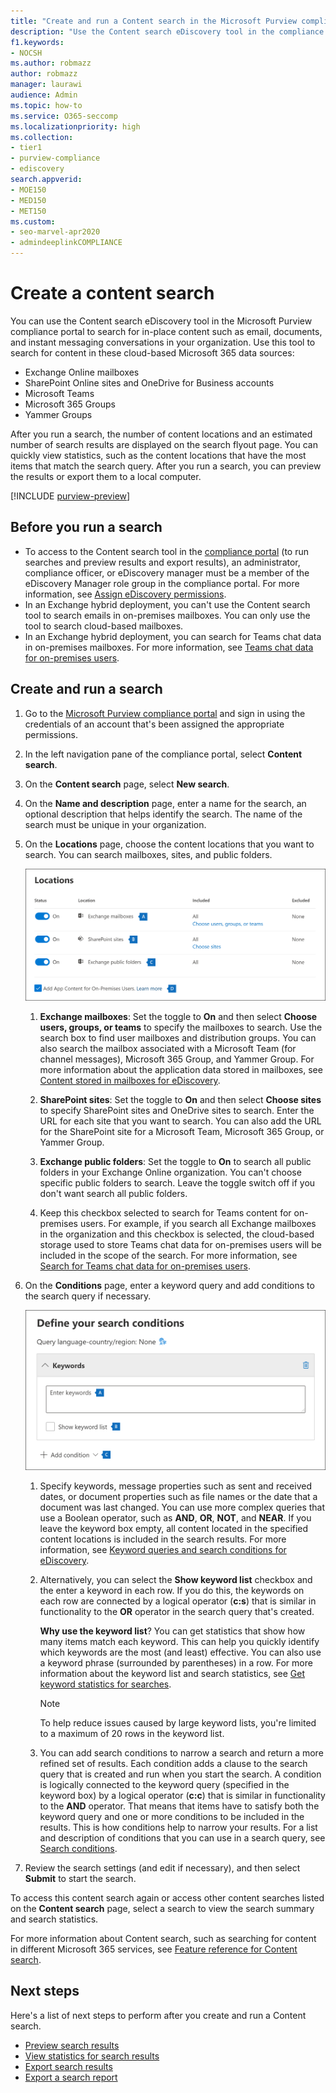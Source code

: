 ```yaml
---
title: "Create and run a Content search in the Microsoft Purview compliance portal"
description: "Use the Content search eDiscovery tool in the compliance center to search for content in different Microsoft 365 services."
f1.keywords:
- NOCSH
ms.author: robmazz
author: robmazz
manager: laurawi
audience: Admin
ms.topic: how-to
ms.service: O365-seccomp
ms.localizationpriority: high
ms.collection:
- tier1
- purview-compliance
- ediscovery
search.appverid:
- MOE150
- MED150
- MET150
ms.custom:
- seo-marvel-apr2020
- admindeeplinkCOMPLIANCE
---
```


# Create a content search

You can use the Content search eDiscovery tool in the Microsoft Purview compliance portal to search for in-place content such as email, documents, and instant messaging conversations in your organization. Use this tool to search for content in these cloud-based Microsoft 365 data sources:
  
- Exchange Online mailboxes
- SharePoint Online sites and OneDrive for Business accounts
- Microsoft Teams
- Microsoft 365 Groups
- Yammer Groups

After you run a search, the number of content locations and an estimated number of search results are displayed on the search flyout page. You can quickly view statistics, such as the content locations that have the most items that match the search query. After you run a search, you can preview the results or export them to a local computer.

[!INCLUDE [purview-preview](../includes/purview-preview.md)]

## Before you run a search

- To access to the Content search tool in the <a href="https://go.microsoft.com/fwlink/p/?linkid=2077149" target="_blank">compliance portal</a> (to run searches and preview results and export results), an administrator, compliance officer, or eDiscovery manager must be a member of the eDiscovery Manager role group in the compliance portal. For more information, see [Assign eDiscovery permissions](assign-ediscovery-permissions.md).
- In an Exchange hybrid deployment, you can't use the Content search tool to search emails in on-premises mailboxes. You can only use the tool to search cloud-based mailboxes.
- In an Exchange hybrid deployment, you can search for Teams chat data in on-premises mailboxes. For more information, see [Teams chat data for on-premises users](/microsoft-365/compliance/search-cloud-based-mailboxes-for-on-premises-users).

## Create and run a search
  
1. Go to the [Microsoft Purview compliance portal](https://compliance.microsoft.com) and sign in using the credentials of an account that's been assigned the appropriate permissions.

2. In the left navigation pane of the compliance portal, select **Content search**.

3. On the **Content search** page, select **New search**.

4. On the **Name and description** page, enter a name for the search, an optional description that helps identify the search. The name of the search must be unique in your organization.

5. On the **Locations** page, choose the content locations that you want to search. You can search mailboxes, sites, and public folders.

    ![Choose the content locations to search.](../media/ContentSearchLocations.png)
  
   1. **Exchange mailboxes**: Set the toggle to **On** and then select **Choose users, groups, or teams** to specify the mailboxes to search. Use the search box to find user mailboxes and distribution groups. You can also search the mailbox associated with a Microsoft Team (for channel messages), Microsoft 365 Group, and Yammer Group. For more information about the application data stored in mailboxes, see [Content stored in mailboxes for eDiscovery](what-is-stored-in-exo-mailbox.md).

   2. **SharePoint sites**: Set the toggle to **On** and then select **Choose sites** to specify SharePoint sites and OneDrive sites to search. Enter the URL for each site that you want to search. You can also add the URL for the SharePoint site for a Microsoft Team, Microsoft 365 Group, or Yammer Group.
  
   3. **Exchange public folders**: Set the toggle to **On** to search all public folders in your Exchange Online organization. You can't choose specific public folders to search. Leave the toggle switch off if you don't want search all public folders.
  
   4. Keep this checkbox selected to search for Teams content for on-premises users. For example, if you search all Exchange mailboxes in the organization and this checkbox is selected, the cloud-based storage used to store Teams chat data for on-premises users will be included in the scope of the search. For more information, see [Search for Teams chat data for on-premises users](search-cloud-based-mailboxes-for-on-premises-users.md).

6. On the **Conditions** page, enter a keyword query and add conditions to the search query if necessary.

   ![Configure the search query.](../media/ContentSearchQuery.png)

   1. Specify keywords, message properties such as sent and received dates, or document properties such as file names or the date that a document was last changed. You can use more complex queries that use a Boolean operator, such as **AND**, **OR**, **NOT**, and **NEAR**. If you leave the keyword box empty, all content located in the specified content locations is included in the search results. For more information, see [Keyword queries and search conditions for eDiscovery](keyword-queries-and-search-conditions.md).

   2. Alternatively, you can select the **Show keyword list** checkbox and the enter a keyword in each row. If you do this, the keywords on each row are connected by a logical operator (**c:s**) that is similar in functionality to the **OR** operator in the search query that's created.

      **Why use the keyword list**? You can get statistics that show how many items match each keyword. This can help you quickly identify which keywords are the most (and least) effective. You can also use a keyword phrase (surrounded by parentheses) in a row. For more information about the keyword list and search statistics, see [Get keyword statistics for searches](view-keyword-statistics-for-content-search.md#get-keyword-statistics-for-searches).

      > [!NOTE]
      > To help reduce issues caused by large keyword lists, you're limited to a maximum of 20 rows in the keyword list.

   3. You can add search conditions to narrow a search and return a more refined set of results. Each condition adds a clause to the search query that is created and run when you start the search. A condition is logically connected to the keyword query (specified in the keyword box) by a logical operator (**c:c**) that is similar in functionality to the **AND** operator. That means that items have to satisfy both the keyword query and one or more conditions to be included in the results. This is how conditions help to narrow your results. For a list and description of conditions that you can use in a search query, see [Search conditions](keyword-queries-and-search-conditions.md#search-conditions).

7. Review the search settings (and edit if necessary), and then select **Submit** to start the search.
  
To access this content search again or access other content searches listed on the **Content search** page, select a search to view the search summary and search statistics.

For more information about Content search, such as searching for content in different Microsoft 365 services, see [Feature reference for Content search](content-search-reference.md).

## Next steps

Here's a list of next steps to perform after you create and run a Content search.

- [Preview search results](preview-ediscovery-search-results.md)
- [View statistics for search results](view-keyword-statistics-for-content-search.md)
- [Export search results](export-search-results.md)
- [Export a search report](export-a-content-search-report.md)
